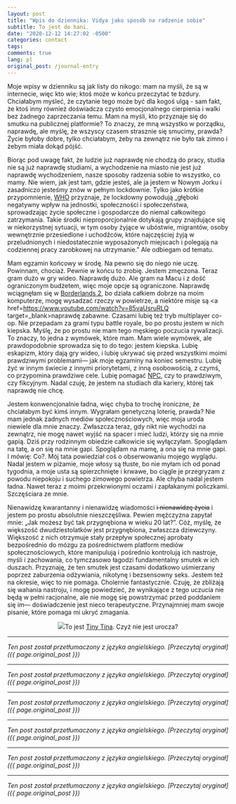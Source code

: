 ```yaml
---
layout: post
title: "Wpis do dziennika: Vidya jako sposób na radzenie sobie"
subtitle: To jest do bani.
date: "2020-12-12 14:27:02 -0500"
categories: contact
tags: 
comments: true
lang: pl
original_post: /journal-entry
---
```




Moje wpisy w dzienniku są jak listy do nikogo: mam na myśli, że są w internecie, więc kto wie; ktoś może w końcu przeczytać te bzdury. Chciałabym myśleć, że czytanie tego może być dla kogoś ulgą - sam fakt, że ktoś inny również doświadcza czysto emocjonalnego cierpienia i walki bez żadnego zaprzeczania temu. Mam na myśli, kto przyznaje się do smutku na publicznej platformie? To znaczy, ze mną wszystko w porządku, naprawdę, ale myślę, że wszyscy czasem strasznie się smucimy, prawda? Życie byłoby dobre, tylko chciałabym, żeby na zewnątrz nie było tak zimno i żebym miała dokąd pójść.<!-- more -->

Biorąc pod uwagę fakt, że ludzie już naprawdę nie chodzą do pracy, studia nie są już naprawdę studiami, a wychodzenie na miasto nie jest już naprawdę wychodzeniem, nasze sposoby radzenia sobie to wszystko, co mamy. Nie wiem, jak jest tam, gdzie jesteś, ale ja jestem w Nowym Jorku i zasadniczo jesteśmy znów w pełnym lockdownie. Tylko jako krótkie przypomnienie, <a href=https://www.who.int/news-room/q-a-detail/herd-immunity-lockdowns-and-covid-19 target=_blank>WHO</a> przyznaje, że lockdowny powodują „głęboki negatywny wpływ na jednostki, społeczności i społeczeństwa, sprowadzając życie społeczne i gospodarcze do niemal całkowitego zatrzymania. Takie środki nieproporcjonalnie dotykają grupy znajdujące się w niekorzystnej sytuacji, w tym osoby żyjące w ubóstwie, migrantów, osoby wewnętrznie przesiedlone i uchodźców, które najczęściej żyją w przeludnionych i niedostatecznie wyposażonych miejscach i polegają na codziennej pracy zarobkowej na utrzymanie.” Ale odbiegam od tematu.

Mam egzamin końcowy w środę. Na pewno się do niego nie uczę. Powinnam, chociaż. Pewnie w końcu to zrobię. Jestem zmęczona. Teraz gram dużo w gry wideo. Naprawdę dużo. Ale gram na Macu i z dość ograniczonym budżetem, więc moje opcje są ograniczone. Naprawdę wciągnęłam się w <a href=https://store.steampowered.com/app/49520/Borderlands_2/ target=_blank>Borderlands 2</a>, bo działa całkiem dobrze na moim komputerze, mogę wysadzać rzeczy w powietrze, a niektóre misje są <a href=https://www.youtube.com/watch?v=85vaUsruRLQ target=_blank>naprawdę zabawne</a>. Czasami lubię też tryb multiplayer co-op. Nie przepadam za grami typu battle royale, bo po prostu jestem w nich kiepska. Myślę, że po prostu nie mam tego męskiego poczucia rywalizacji. To znaczy, to jedna z wymówek, które mam. Mam wiele wymówek, ale prawdopodobnie sprowadza się to do tego: jestem kiepska. Lubię eskapizm, który dają gry wideo, i lubię ukrywać się przed wszystkimi moimi prawdziwymi problemami— jak moje egzaminy na koniec semestru. Lubię żyć w innym świecie z innymi priorytetami, z inną osobowością, z czymś, co przypomina prawdziwe cele. Lubię pomagać <a href=https://knowyourmeme.com/memes/npc-wojak target=_blank>NPC</a>, czy to prawdziwym, czy fikcyjnym. Nadal czuję, że jestem na studiach dla kariery, której tak naprawdę nie chcę.

Jestem konwencjonalnie ładna, więc chyba to trochę ironiczne, że chciałabym być kimś innym. Wygrałam genetyczną loterię, prawda? Nie mam jednak żadnych mediów społecznościowych, więc moja uroda niewiele dla mnie znaczy. Zwłaszcza teraz, gdy nikt nie wychodzi na zewnątrz, nie mogę nawet wyjść na spacer i mieć ludzi, którzy się na mnie gapią. Dziś przy rodzinnym obiedzie całkowicie się wyłączyłam. Spoglądam na tatę, a on się na mnie gapi. Spoglądam na mamę, a ona się na mnie gapi. I mówię: Co?. Mój tata powiedział coś o obserwowaniu mojego wyglądu. Nadal jestem w piżamie, moje włosy są tłuste, bo nie myłam ich od ponad tygodnia, a moje usta są spierzchnięte i krwawe, bo ciągle je przegryzam z powodu niepokoju i suchego zimowego powietrza. Ale chyba nadal jestem ładna. Nawet teraz z moimi przekrwionymi oczami i zapłakanymi policzkami. Szczęściara ze mnie.

Nienawidzę kwarantanny i nienawidzę wiadomości <del>i nienawidzę życia</del> i jestem po prostu absolutnie nieszczęśliwa. Pewien mężczyzna zapytał mnie: „Jak możesz być tak przygnębiona w wieku 20 lat?”. Cóż, myślę, że większość dwudziestolatków jest przygnębiona, zwłaszcza dziewczyny. Większość z nich otrzymuje stały przepływ społecznej aprobaty bezpośrednio do mózgu za pośrednictwem platform mediów społecznościowych, które manipulują i pośrednio kontrolują ich nastroje, myśli i zachowania, co tymczasowo łagodzi fundamentalny smutek w ich duszach. Przyznaję, że ten smutek jest czasami dodatkowo uśmierzany poprzez zaburzenia odżywiania, nikotynę i bezsensowny seks. Jestem też na okresie, więc to nie pomaga. Cholernie fantastycznie. Czuję, że zbliżają się wahania nastroju, i mogę powiedzieć, że wynikające z tego uczucia nie będą w pełni racjonalne, ale nie mogę się powstrzymać przed poddaniem się im— doświadczenie jest nieco terapeutyczne. Przynajmniej mam swoje pisanie, które pomaga mi ukryć zmagania.

<center><p><img src=https://i.makeagif.com/media/6-27-2015/nI7ecn.gif>To jest <a href=https://borderlands.fandom.com/wiki/Tiny_Tina target=_blank>Tiny Tina</a>. Czyż nie jest urocza?</p></center>

---

*Ten post został przetłumaczony z języka angielskiego. [Przeczytaj oryginał]({{ page.original_post }})*

---

*Ten post został przetłumaczony z języka angielskiego. [Przeczytaj oryginał]({{ page.original_post }})*

---

*Ten post został przetłumaczony z języka angielskiego. [Przeczytaj oryginał]({{ page.original_post }})*

---

*Ten post został przetłumaczony z języka angielskiego. [Przeczytaj oryginał]({{ page.original_post }})*

---

*Ten post został przetłumaczony z języka angielskiego. [Przeczytaj oryginał]({{ page.original_post }})*

---

*Ten post został przetłumaczony z języka angielskiego. [Przeczytaj oryginał]({{ page.original_post }})*